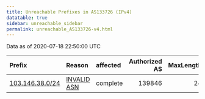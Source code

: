 ```yaml
---
title: Unreachable Prefixes in AS133726 (IPv4)
datatable: true
sidebar: unreachable_sidebar
permalink: unreachable_AS133726-v4.html
---
```


Data as of 2020-07-18 22:50:00 UTC


<div class="datatable-begin"></div>

| Prefix                                                   | Reason                                                                                                  | affected   |   Authorized AS |   MaxLength | Anchor                                       |   unreachable /24s |
|:---------------------------------------------------------|:--------------------------------------------------------------------------------------------------------|:-----------|----------------:|------------:|:---------------------------------------------|-------------------:|
| [103.146.38.0/24](https://stat.ripe.net/103.146.38.0/24) | [INVALID ASN](https://rpki-validator.ripe.net/announcement-preview?asn=AS133726&prefix=103.146.38.0/24) | complete   |          139846 |          24 | [APNIC](unreachable_APNIC_RPKI_Root-v4.html) |                  1 |

<div class="datatable-end"></div>